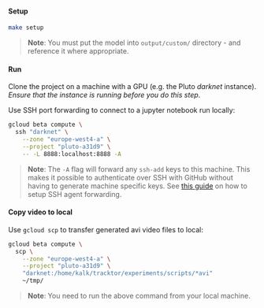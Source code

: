 #### Setup

```bash
make setup
```

> **Note**: You must put the model into `output/custom/` directory - and reference it where appropriate.

#### Run

Clone the project on a machine with a GPU (e.g. the Pluto _darknet_ instance).
_Ensure that the instance is running before you do this step_.

Use SSH port forwarding to connect to a jupyter notebook run locally:
```bash
gcloud beta compute \
  ssh "darknet" \
    --zone "europe-west4-a" \
    --project "pluto-a31d9" \
    -- -L 8888:localhost:8888 -A
```

> **Note**: The `-A` flag will forward any `ssh-add` keys to this machine. This makes it possible to authenticate over SSH with GitHub without having to generate machine specific keys. See [this guide](https://dev.to/levivm/how-to-use-ssh-and-ssh-agent-forwarding-more-secure-ssh-2c32) on how to setup SSH agent forwarding.


#### Copy video to local

Use `gcloud scp` to transfer generated avi video files to local:
```bash
gcloud beta compute \
  scp \
    --zone "europe-west4-a" \
    --project "pluto-a31d9" \
    "darknet:/home/kalk/tracktor/experiments/scripts/*avi"
    ~/tmp/
```

> **Note**: You need to run the above command from your local machine.
